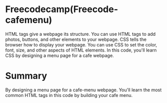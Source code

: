 # Freecodecamp(Freecode-cafemenu)
HTML tags give a webpage its structure. You can use HTML tags to add photos, buttons, and other elements to your webpage.
CSS tells the browser how to display your webpage. You can use CSS to set the color, font, size, and other aspects of HTML elements.
In this code, you'll learn CSS by designing a menu page for a cafe webpage.
# Summary
By designing a menu page for a cafe-menu webpage. You'll learn the most common HTML tags in this code by building your cafe menu.


